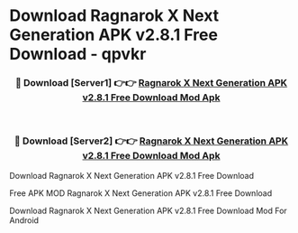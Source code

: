 # Download Ragnarok X Next Generation APK v2.8.1 Free Download - qpvkr



<div align="center">
<h3>🔴 Download [Server1] 👉👉 <a href="https://momento.my/?title=Ragnarok_X_Next_Generation_APK_v2.8.1_Free_Download">Ragnarok X Next Generation APK v2.8.1 Free Download Mod Apk</a></h3><br>

<h3>🔴 Download [Server2] 👉👉 <a href="https://momento.my/?title=Ragnarok_X_Next_Generation_APK_v2.8.1_Free_Download">Ragnarok X Next Generation APK v2.8.1 Free Download Mod Apk</a></h3>
</div>



Download Ragnarok X Next Generation APK v2.8.1 Free Download 

Free APK MOD Ragnarok X Next Generation APK v2.8.1 Free Download 

Download Ragnarok X Next Generation APK v2.8.1 Free Download Mod For Android
